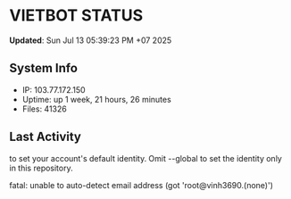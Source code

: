 # VIETBOT STATUS
**Updated**: Sun Jul 13 05:39:23 PM +07 2025

## System Info
- IP: 103.77.172.150
- Uptime: up 1 week, 21 hours, 26 minutes
- Files: 41326

## Last Activity

to set your account's default identity.
Omit --global to set the identity only in this repository.

fatal: unable to auto-detect email address (got 'root@vinh3690.(none)')
